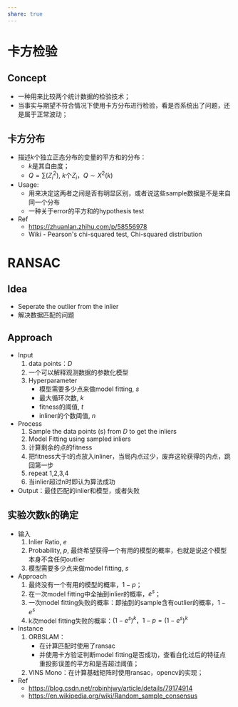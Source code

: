 ```yaml
---
share: true
---
```


# 卡方检验
## Concept
- 一种用来比较两个统计数据的检验技术；
- 当事实与期望不符合情况下使用卡方分布进行检验，看是否系统出了问题，还是属于正常波动；

## 卡方分布
- 描述$k$个独立正态分布的变量的平方和的分布：
	- $k$是其自由度；
	- $Q = \sum(Z_i^2)$, $k$个$Z_i$，$Q \sim X^2(k)$
- Usage:
	- 用来决定这两者之间是否有明显区别，或者说这些sample数据是不是来自同一个分布
	- 一种关于error的平方和的hypothesis test
- Ref
	- https://zhuanlan.zhihu.com/p/58556978
	- Wiki - Pearson's chi-squared test, Chi-squared distribution

# RANSAC
## Idea
- Seperate the outlier from the inlier
- 解决数据匹配的问题
	
## Approach
- Input
	1. data points：$D$
	2. 一个可以解释观测数据的参数化模型
	3. Hyperparameter
		- 模型需要多少点来做model fitting, $s$
		- 最大循环次数, $k$
		- fitness的阈值, $t$
		- inliner的个数阈值, $n$
- Process
	1. Sample the data points (s) from $D$ to get the inliers
	2. Model Fitting using sampled inliers
	3. 计算剩余的点的fitness
	4. 把fitness大于t的点放入inliner，当局内点过少，废弃这轮获得的内点，跳回第一步
	5. repeat 1,2,3,4
	6. 当inlier超过n时即认为算法成功
- Output：最佳匹配的inlier和模型，或者失败
	
## 实验次数k的确定
- 输入
	1. Inlier Ratio, $e$
	2. Probability, $p$, 最终希望获得一个有用的模型的概率，也就是说这个模型本身不含任何outlier
	3. 模型需要多少点来做model fitting, $s$
- Approach
	1. 最终没有一个有用的模型的概率，$1 - p$；
	2. 在一次model fitting中全抽到inlier的概率，$e^s$；
	3. 一次model fitting失败的概率：即抽到的sample含有outlier的概率，$1 - e^s$
	4. k次model fitting失败的概率：$(1 - e^s)^k$，$1 - p = (1 - e^s)^k$
- Instance
	1. ORBSLAM：
		- 在计算匹配时使用了ransac
		- 并使用卡方验证判断model fitting是否成功，查看白化过后的特征点重投影误差的平方和是否超过阈值；
	2. VINS Mono：在计算基础矩阵时使用ransac，opencv的实现；
- Ref
	- https://blog.csdn.net/robinhjwy/article/details/79174914
	- https://en.wikipedia.org/wiki/Random_sample_consensus